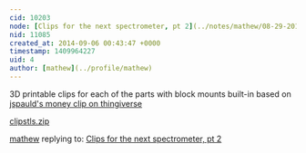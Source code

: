 ```yaml
---
cid: 10203
node: [Clips for the next spectrometer, pt 2](../notes/mathew/08-29-2014/clips-for-the-next-spectrometer-pt-2)
nid: 11085
created_at: 2014-09-06 00:43:47 +0000
timestamp: 1409964227
uid: 4
author: [mathew](../profile/mathew)
---
```


3D printable clips for each of the parts with block mounts built-in based on [jspauld's money clip on thingiverse](http://www.thingiverse.com/thing:398667/#files)

<a href="https://i.publiclab.org/system/images/photos/000/006/624/original/clipstls.zip"><i class="icon icon-file"></i> clipstls.zip</a>



[mathew](../profile/mathew) replying to: [Clips for the next spectrometer, pt 2](../notes/mathew/08-29-2014/clips-for-the-next-spectrometer-pt-2)

